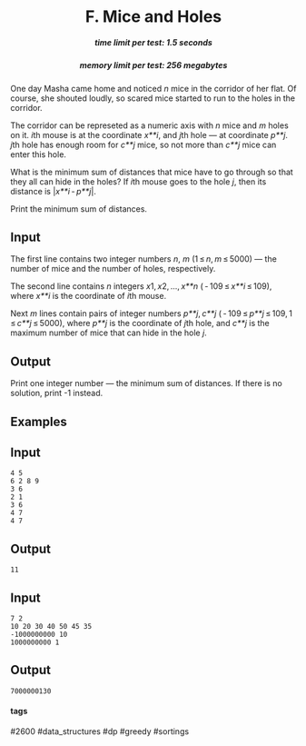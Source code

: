 <h1 style='text-align: center;'> F. Mice and Holes</h1>

<h5 style='text-align: center;'>time limit per test: 1.5 seconds</h5>
<h5 style='text-align: center;'>memory limit per test: 256 megabytes</h5>

One day Masha came home and noticed *n* mice in the corridor of her flat. Of course, she shouted loudly, so scared mice started to run to the holes in the corridor.

The corridor can be represeted as a numeric axis with *n* mice and *m* holes on it. *i*th mouse is at the coordinate *x**i*, and *j*th hole — at coordinate *p**j*. *j*th hole has enough room for *c**j* mice, so not more than *c**j* mice can enter this hole.

What is the minimum sum of distances that mice have to go through so that they all can hide in the holes? If *i*th mouse goes to the hole *j*, then its distance is |*x**i* - *p**j*|.

Print the minimum sum of distances.

## Input

The first line contains two integer numbers *n*, *m* (1 ≤ *n*, *m* ≤ 5000) — the number of mice and the number of holes, respectively.

The second line contains *n* integers *x*1, *x*2, ..., *x**n* ( - 109 ≤ *x**i* ≤ 109), where *x**i* is the coordinate of *i*th mouse.

Next *m* lines contain pairs of integer numbers *p**j*, *c**j* ( - 109 ≤ *p**j* ≤ 109, 1 ≤ *c**j* ≤ 5000), where *p**j* is the coordinate of *j*th hole, and *c**j* is the maximum number of mice that can hide in the hole *j*.

## Output

Print one integer number — the minimum sum of distances. If there is no solution, print -1 instead.

## Examples

## Input


```
4 5  
6 2 8 9  
3 6  
2 1  
3 6  
4 7  
4 7  

```
## Output


```
11  

```
## Input


```
7 2  
10 20 30 40 50 45 35  
-1000000000 10  
1000000000 1  

```
## Output


```
7000000130  

```


#### tags 

#2600 #data_structures #dp #greedy #sortings 